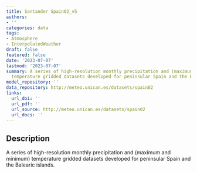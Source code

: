 ```yaml
---
title: Santander Spain02_v5
authors:
- ''
categories: data
tags:
- Atmosphere
- InterpolatedWeather
draft: false
featured: false
date: '2023-07-07'
lastmod: '2023-07-07'
summary: A series of high-resolution monthly precipitation and (maximum and minimum)
  temperature gridded datasets developed for peninsular Spain and the Balearic islands.
model_repository: ''
data_repository: http://meteo.unican.es/datasets/spain02
links:
  url_doi: ''
  url_pdf: ''
  url_source: http://meteo.unican.es/datasets/spain02
  url_docs: ''
---
```


## Description

A series of high-resolution monthly precipitation and (maximum and minimum) temperature gridded datasets developed for peninsular Spain and the Balearic islands.

